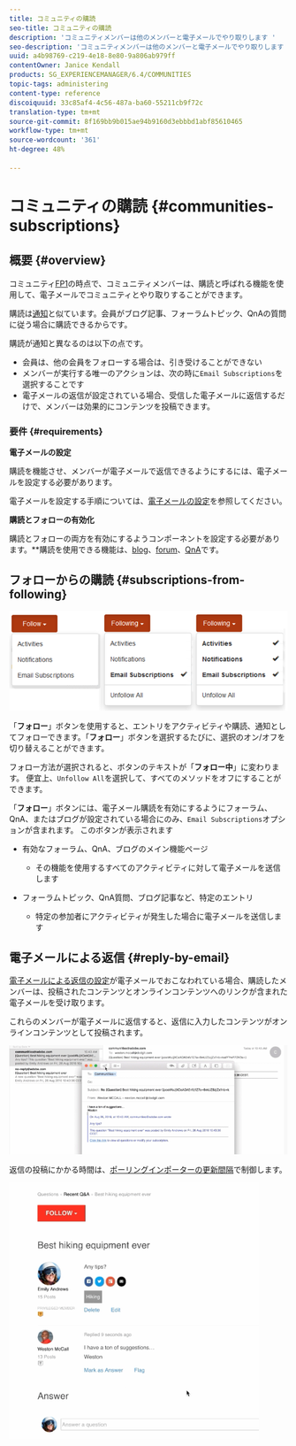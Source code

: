 ```yaml
---
title: コミュニティの購読
seo-title: コミュニティの購読
description: 'コミュニティメンバーは他のメンバーと電子メールでやり取りします '
seo-description: 'コミュニティメンバーは他のメンバーと電子メールでやり取りします '
uuid: a4b98769-c219-4e18-8e80-9a806ab979ff
contentOwner: Janice Kendall
products: SG_EXPERIENCEMANAGER/6.4/COMMUNITIES
topic-tags: administering
content-type: reference
discoiquuid: 33c85af4-4c56-487a-ba60-55211cb9f72c
translation-type: tm+mt
source-git-commit: 8f169bb9b015ae94b9160d3ebbbd1abf85610465
workflow-type: tm+mt
source-wordcount: '361'
ht-degree: 48%

---
```



# コミュニティの購読  {#communities-subscriptions}

## 概要 {#overview}

コミュニティ[FP1](deploy-communities.md#latestfeaturepack)の時点で、コミュニティメンバーは、購読と呼ばれる機能を使用して、電子メールでコミュニティとやり取りすることができます。

購読は[通知](notifications.md)と似ています。会員がブログ記事、フォーラムトピック、QnAの質問に従う場合に購読できるからです。

購読が通知と異なるのは以下の点です。

* 会員は、他の会員をフォローする場合は、引き受けることができない
* メンバーが実行する唯一のアクションは、次の時に`Email Subscriptions`を選択することです
* 電子メールの返信が設定されている場合、受信した電子メールに返信するだけで、メンバーは効果的にコンテンツを投稿できます。

### 要件 {#requirements}

**電子メールの設定**

購読を機能させ、メンバーが電子メールで返信できるようにするには、電子メールを設定する必要があります。

電子メールを設定する手順については、[電子メールの設定](email.md)を参照してください。

**購読とフォローの有効化**

購読とフォローの両方を有効にするようコンポーネントを設定する必要があります。**&#x200B;購読を使用できる機能は、[blog](blog-feature.md)、[forum](forum.md)、[QnA](working-with-qna.md)です。

## フォローからの購読 {#subscriptions-from-following}

![chlimage_1-5](assets/chlimage_1-5.png)

「**フォロー**」ボタンを使用すると、エントリをアクティビティや購読、通知としてフォローできます。「**フォロー**」ボタンを選択するたびに、選択のオン/オフを切り替えることができます。

フォロー方法が選択されると、ボタンのテキストが「**フォロー中**」に変わります。 便宜上、`Unfollow All`を選択して、すべてのメソッドをオフにすることができます。

「**フォロー**」ボタンには、電子メール購読を有効にするようにフォーラム、QnA、またはブログが設定されている場合にのみ、`Email Subscriptions`オプションが含まれます。 このボタンが表示されます

* 有効なフォーラム、QnA、ブログのメイン機能ページ

   * その機能を使用するすべてのアクティビティに対して電子メールを送信します

* フォーラムトピック、QnA質問、ブログ記事など、特定のエントリ

   * 特定の参加者にアクティビティが発生した場合に電子メールを送信します

## 電子メールによる返信 {#reply-by-email}

[電子メールによる返信の設定](email.md#configure-polling-importer)が電子メールでおこなわれている場合、購読したメンバーは、投稿されたコンテンツとオンラインコンテンツへのリンクが含まれた電子メールを受け取ります。

これらのメンバーが電子メールに返信すると、返信に入力したコンテンツがオンラインコンテンツとして投稿されます。

![chlimage_1-6](assets/chlimage_1-6.png)

返信の投稿にかかる時間は、[ポーリングインポーターの更新間隔](email.md#configure-polling-importer)で制御します。

![chlimage_1-7](assets/chlimage_1-7.png)

